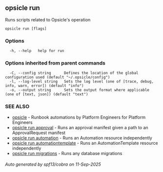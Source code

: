 ## opsicle run

Runs scripts related to Opsicle's operation

```
opsicle run [flags]
```

### Options

```
  -h, --help   help for run
```

### Options inherited from parent commands

```
  -C, --config string      Defines the location of the global configuration used (default "~/.opsicle/config")
  -l, --log-level string   Sets the log level (one of [trace, debug, info, warn, error]) (default "info")
  -o, --output string      Sets the output format where applicable (one of [text, json]) (default "text")
```

### SEE ALSO

* [opsicle](cli/opsicle.md)	 - Runbook automations by Platform Engineers for Platform Engineers
* [opsicle run approval](cli/opsicle_run_approval.md)	 - Runs an approval manifest given a path to an ApprovalRequest manifest
* [opsicle run automation](cli/opsicle_run_automation.md)	 - Runs an Automation resource independently
* [opsicle run automationtemplate](cli/opsicle_run_automationtemplate.md)	 - Runs an AutomationTemplate resource independently
* [opsicle run migrations](cli/opsicle_run_migrations.md)	 - Runs any database migrations

###### Auto generated by spf13/cobra on 11-Sep-2025
